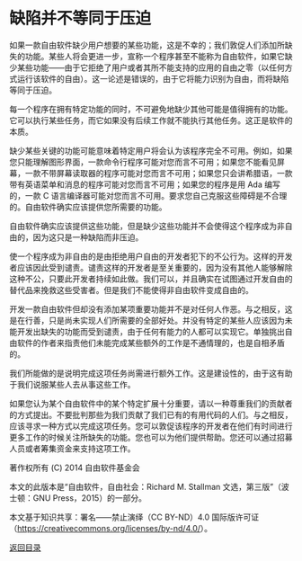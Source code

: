 # 缺陷并不等同于压迫

如果一款自由软件缺少用户想要的某些功能，这是不幸的；我们敦促人们添加所缺失的功能。某些人将会更进一步，宣称一个程序甚至不能称为自由软件，如果它缺少某些功能——由于它拒绝了用户或者其所不能支持的应用的自由之零（以任何方式运行该软件的自由）。这一论述是错误的，由于它将能力识别为自由，而将缺陷等同于压迫。

每一个程序在拥有特定功能的同时，不可避免地缺少其他可能是值得拥有的功能。它可以执行某些任务，而它如果没有后续工作就不能执行其他任务。这正是软件的本质。

缺少某些关键的功能可能意味着特定用户将会认为该程序完全不可用。例如，如果您只能理解图形界面，一款命令行程序可能对您而言不可用；如果您不能看见屏幕，一款不带屏幕读取器的程序可能对您而言不可用；如果您只会讲希腊语，一款带有英语菜单和消息的程序可能对您而言不可用；如果您的程序是用 Ada 编写的，一款 C 语言编译器可能对您而言不可用。要求您自己克服这些障碍是不合理的。自由软件确实应该提供您所需要的功能。

自由软件确实应该提供这些功能，但是缺少这些功能并不会使得这个程序成为非自由的，因为这只是一种缺陷而非压迫。

使一个程序成为非自由的是由拒绝用户自由的开发者犯下的不公行为。这样的开发者应该因此受到谴责。谴责这样的开发者是至关重要的，因为没有其他人能够解除这种不公，只要此开发者持续如此做。我们可以，并且确实在试图通过开发自由的替代品来挽救这些受害者。但是我们不能使得非自由软件变成自由的。

开发一款自由软件但却没有添加某项重要功能并不是对任何人作恶。与之相反，这是在行善，只是尚未实现人们所需要的全部好处。并没有特定的某些人应该因为未能开发出缺失的功能而受到谴责，由于任何有能力的人都可以实现它。单独挑出自由软件的作者来指责他们未能完成某些额外的工作是不通情理的，也是自相矛盾的。

我们所能做的是说明完成这项任务尚需进行额外工作。这是建设性的，由于这有助于我们说服某些人去从事这些工作。

如果您认为某个自由软件中的某个特定扩展十分重要，请以一种尊重我们的贡献者的方式提出。不要批判那些为我们贡献了我们已有的有用代码的人们。与之相反，应该寻求一种方式以完成这项任务。您可以敦促该程序的开发者在他们有时间进行更多工作的时候关注所缺失的功能。您也可以为他们提供帮助。您还可以通过招募人员或者筹集资金来支持这项工作。

著作权所有 (C) 2014 自由软件基金会

本文的此版本是“自由软件，自由社会：Richard M. Stallman 文选，第三版”（波士顿：GNU Press，2015）的一部分。

本文基于知识共享：署名——禁止演绎（CC BY-ND）4.0 国际版许可证（<https://creativecommons.org/licenses/by-nd/4.0/>）。

[返回目录](00_index.html)

